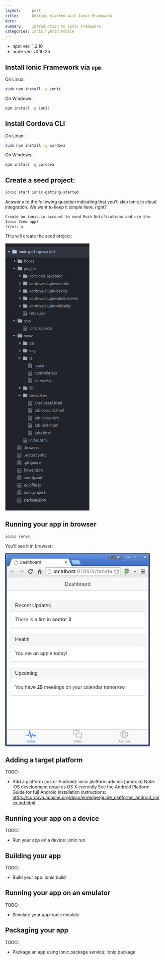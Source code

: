 ```yaml
---
layout:     post
title:      Getting started with Ionic Framework
date:
summary:    Introduction to Ionic Framework
categories: ionic hybrid mobile
---
```


- npm ver: 1.3.10
- node ver: v0.10.25


 Install Ionic Framework via `npm`
 ---

On Linux:
```bash
sudo npm install -g ionic
```

On Windows:
```bash
npm install -g ionic
```

Install Cordova CLI
---

On Linux:
```bash
sudo npm install -g cordova
```

On Windows:
```cmd
npm install -g cordova
```
Create a seed project:
---

```bash
ionic start ionic-getting-started
```

Answer `n` to the following question indicating that you'll skip ionic.io cloud integration. We want to keep it simple here, right?

```
Create an ionic.io account to send Push Notifications and use the Ionic View app?
(Y/n): n
```
This will create the seed project:

![Ionic seed project](../assets/Screenshot-2015-09-09.png)


Running your app in browser
---

```bash
ionic serve
```

You'll see it in browser:

![Project running in browser](../assets/Screenshot-2015-09-09-2.png)

Adding a target platform
---

TODO:
* Add a platform (ios or Android): ionic platform add ios [android]
  Note: iOS development requires OS X currently
  See the Android Platform Guide for full Android installation instructions:
  https://cordova.apache.org/docs/en/edge/guide_platforms_android_index.md.html


Running your app on a device
---

TODO:
* Run your app on a device: ionic run <PLATFORM>

Building your app
---
TODO:
* Build your app: ionic build <PLATFORM>

Running your app on an emulator
---
TODO:
* Simulate your app: ionic emulate <PLATFORM>

Packaging your app
---
TODO:
* Package an app using Ionic package service: ionic package <MODE> <PLATFORM>

